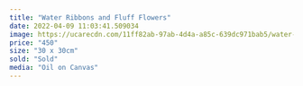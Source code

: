 ```yaml
---
title: "Water Ribbons and Fluff Flowers"
date: 2022-04-09 11:03:41.509034
image: https://ucarecdn.com/11ff82ab-97ab-4d4a-a85c-639dc971bab5/water-ribbons-and-fluff-flowers.jpg
price: "450"
size: "30 x 30cm"
sold: "Sold"
media: "Oil on Canvas"
---
```


